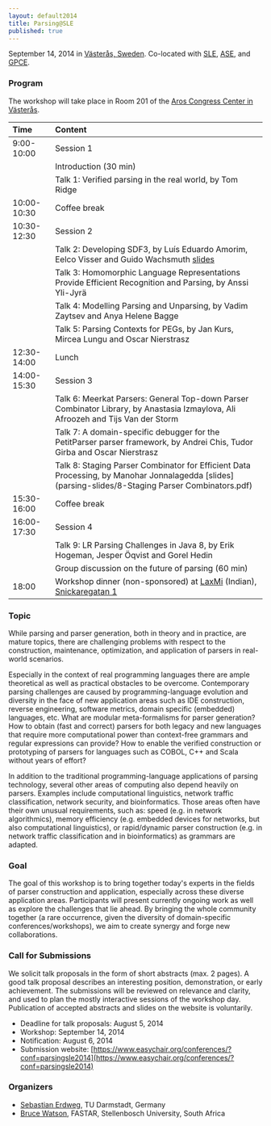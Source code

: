 ```yaml
---
layout: default2014
title: Parsing@SLE
published: true
---
```


September 14, 2014 in [Västerås, Sweden](http://goo.gl/maps/W2COv).
Co-located with [SLE](http://www.sleconf.org/2014/), [ASE](http://ase2014.org/), and [GPCE](http://gpce.org).

### Program

The workshop will take place in Room 201 of the [Aros Congress Center in Västerås](http://ase2014.org/index.php?choice=local).

Time        | Content
:-----------|:------------------------------------------
9:00-10:00  | Session 1
	    | Introduction (30 min)
	    | Talk 1: Verified parsing in the real world, by Tom Ridge
10:00-10:30 | Coffee break
10:30-12:30 | Session 2
	    | Talk 2: Developing SDF3, by Luís Eduardo Amorim, Eelco Visser and Guido Wachsmuth [slides](parsing-slides/2-sdf3-slides.pdf)
	    | Talk 3: Homomorphic Language Representations Provide Efficient Recognition and Parsing, by Anssi Yli-Jyrä
	    | Talk 4: Modelling Parsing and Unparsing, by Vadim Zaytsev and Anya Helene Bagge
	    | Talk 5: Parsing Contexts for PEGs, by Jan Kurs, Mircea Lungu and Oscar Nierstrasz
12:30-14:00 | Lunch
14:00-15:30 | Session 3
	    | Talk 6: Meerkat Parsers: General Top-down Parser Combinator Library, by Anastasia Izmaylova, Ali Afroozeh and Tijs Van der Storm
	    | Talk 7: A domain-specific debugger for the PetitParser parser framework, by Andrei Chis, Tudor Girba and Oscar Nierstrasz
	    | Talk 8: Staging Parser Combinator for Efficient Data Processing, by Manohar Jonnalagedda [slides](parsing-slides/8-Staging Parser Combinators.pdf)
15:30-16:00 | Coffee break
16:00-17:30 | Session 4
	    | Talk 9: LR Parsing Challenges in Java 8, by Erik Hogeman, Jesper Öqvist and Gorel Hedin
	    | Group discussion on the future of parsing (60 min)
18:00       | Workshop dinner (non-sponsored) at [LaxMi](http://www.laxmiindisk.se) (Indian), [Snickaregatan 1](https://www.google.com/maps/dir/Aros+Congress+Center+AB,+Munkgatan+7,+722+12+V%C3%A4ster%C3%A5s,+Sweden/Laxmi+Indisk+Restaurang+HB,+Snickargatan+1,+722+13+V%C3%A4ster%C3%A5s,+Sweden/@59.6104817,16.5469364,17z/data=!3m1!4b1!4m14!4m13!1m5!1m1!1s0x465e613ea1b19555:0x239219bc8c6f652c!2m2!1d16.549235!2d59.609526!1m5!1m1!1s0x465e61393585e925:0x4a7d151686a272fb!2m2!1d16.548214!2d59.611209!3e2)


### Topic

While parsing and parser generation, both in theory and in practice, are mature topics, there are challenging problems with respect to the construction, maintenance, optimization, and application of parsers in real-world scenarios.

Especially in the context of real programming languages there are ample theoretical as well as practical obstacles to be overcome. Contemporary parsing challenges are caused by programming-language evolution and diversity in the face of new application areas such as IDE construction, reverse engineering, software metrics, domain specific (embedded) languages, etc. What are modular meta-formalisms for parser generation? How to obtain (fast and correct) parsers for both legacy and new languages that require more computational power than context-free grammars and regular expressions can provide? How to enable the verified construction or prototyping of parsers for languages such as COBOL, C++ and Scala without years of effort?

In addition to the traditional programming-language applications of parsing technology, several other areas of computing also depend heavily on parsers. Examples include computational linguistics, network traffic classification, network security, and bioinformatics. Those areas often have their own unusual requirements, such as: speed (e.g. in network algorithmics), memory efficiency (e.g. embedded devices for networks, but also computational linguistics), or rapid/dynamic parser construction (e.g. in network traffic classification and in bioinformatics) as grammars are adapted.


### Goal

The goal of this workshop is to bring together today's experts in the fields of parser construction and application, especially across these diverse application areas. Participants will present currently ongoing work as well as explore the challenges that lie ahead. By bringing the whole community together (a rare occurrence, given the diversity of domain-specific conferences/workshops), we aim to create synergy and forge new collaborations.

### Call for Submissions

We solicit talk proposals in the form of short abstracts (max. 2 pages). A good talk proposal describes an interesting position, demonstration, or early achievement. The submissions will be reviewed on relevance and clarity, and used to plan the mostly interactive sessions of the workshop day. Publication of accepted abstracts and slides on the website is voluntarily.

* Deadline for talk proposals: August 5, 2014
* Workshop: September 14, 2014
* Notification: August 6, 2014
* Submission website: [https://www.easychair.org/conferences/?conf=parsingsle2014](https://www.easychair.org/conferences/?conf=parsingsle2014)

### Organizers

* [Sebastian Erdweg](http://erdweg.org), TU Darmstadt, Germany
* [Bruce Watson](http://www.bruce-watson.com), FASTAR, Stellenbosch University, South Africa
